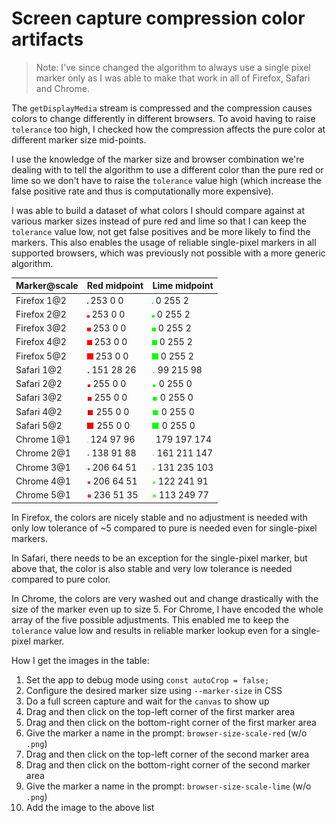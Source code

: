 # Screen capture compression color artifacts

> Note: I've since changed the algorithm to always use a single pixel marker
only as I was able to make that work in all of Firefox, Safari and Chrome.

The `getDisplayMedia` stream is compressed and the compression causes colors to
change differently in different browsers. To avoid having to raise `tolerance`
too high, I checked how the compression affects the pure color at different
marker size mid-points.

I use the knowledge of the marker size and browser combination we're dealing
with to tell the algorithm to use a different color than the pure red or lime so
we don't have to raise the `tolerance` value high (which increase the false
positive rate and thus is computationally more expensive).

I was able to build a dataset of what colors I should compare against at various
marker sizes instead of pure red and lime so that I can keep the `tolerance`
value low, not get false positives and be more likely to find the markers. This
also enables the usage of reliable single-pixel markers in all supported
browsers, which was previously not possible with a more generic algorithm.

| Marker@scale | Red midpoint                      | Lime midpoint                        |
|--------------|-----------------------------------|--------------------------------------|
| Firefox 1@2  | ![](firefox-1-2-red.png) 253 0 0  | ![](firefox-1-2-lime.png) 0 255 2    |
| Firefox 2@2  | ![](firefox-2-2-red.png) 253 0 0  | ![](firefox-2-2-lime.png) 0 255 2    |
| Firefox 3@2  | ![](firefox-3-2-red.png) 253 0 0  | ![](firefox-3-2-lime.png) 0 255 2    |
| Firefox 4@2  | ![](firefox-4-2-red.png) 253 0 0  | ![](firefox-4-2-lime.png) 0 255 2    |
| Firefox 5@2  | ![](firefox-5-2-red.png) 253 0 0  | ![](firefox-5-2-lime.png) 0 255 2    |
| Safari 1@2   | ![](safari-1-2-red.png) 151 28 26 | ![](safari-1-2-lime.png) 99 215 98   |
| Safari 2@2   | ![](safari-2-2-red.png) 255 0 0   | ![](safari-2-2-lime.png) 0 255 0     |
| Safari 3@2   | ![](safari-3-2-red.png) 255 0 0   | ![](safari-3-2-lime.png) 0 255 0     |
| Safari 4@2   | ![](safari-4-2-red.png) 255 0 0   | ![](safari-4-2-lime.png) 0 255 0     |
| Safari 5@2   | ![](safari-5-2-red.png) 255 0 0   | ![](safari-5-2-lime.png) 0 255 0     |
| Chrome 1@1   | ![](chrome-1-1-red.png) 124 97 96 | ![](chrome-1-1-lime.png) 179 197 174 |
| Chrome 2@1   | ![](chrome-2-1-red.png) 138 91 88 | ![](chrome-2-1-lime.png) 161 211 147 |
| Chrome 3@1   | ![](chrome-3-1-red.png) 206 64 51 | ![](chrome-3-1-lime.png) 131 235 103 |
| Chrome 4@1   | ![](chrome-4-1-red.png) 206 64 51 | ![](chrome-4-1-lime.png) 122 241 91  |
| Chrome 5@1   | ![](chrome-5-1-red.png) 236 51 35 | ![](chrome-5-1-lime.png) 113 249 77  |

In Firefox, the colors are nicely stable and no adjustment is needed with only
low tolerance of ~5 compared to pure is needed even for single-pixel markers.

In Safari, there needs to be an exception for the single-pixel marker, but above
that, the color is also stable and very low tolerance is needed compared to pure
color.

In Chrome, the colors are very washed out and change drastically with the size
of the marker even up to size 5. For Chrome, I have encoded the whole array of
the five possible adjustments. This enabled me to keep the `tolerance` value low
and results in reliable marker lookup even for a single-pixel marker.

How I get the images in the table:

1. Set the app to debug mode using `const autoCrop = false;`
2. Configure the desired marker size using `--marker-size` in CSS
3. Do a full screen capture and wait for the `canvas` to show up
4. Drag and then click on the top-left corner of the first marker area
5. Drag and then click on the bottom-right corner of the first marker area
6. Give the marker a name in the prompt: `browser-size-scale-red` (w/o `.png`)
7. Drag and then click on the top-left corner of the second marker area
8. Drag and then click on the bottom-right corner of the second marker area
9. Give the marker a name in the prompt: `browser-size-scale-lime` (w/o `.png`)
10. Add the image to the above list
